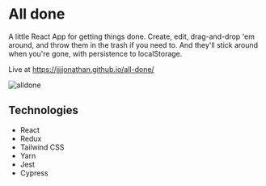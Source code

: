 # All done

A little React App for getting things done. Create, edit, drag-and-drop 'em around, and throw them in the trash if you need to. And they'll stick around when you're gone, with persistence to localStorage.

Live at https://jjjjonathan.github.io/all-done/

![alldone](https://user-images.githubusercontent.com/76662370/140469682-70431000-fabb-442a-8b10-f2d45aaaf0e5.gif)

## Technologies

- React
- Redux
- Tailwind CSS
- Yarn
- Jest
- Cypress
